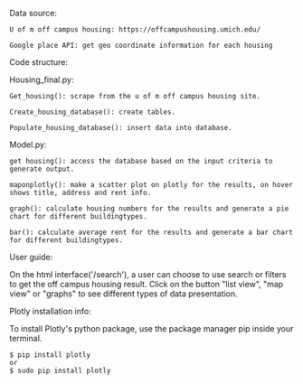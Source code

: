 Data source:
	
	U of m off campus housing: https://offcampushousing.umich.edu/
	
	Google place API: get geo coordinate information for each housing

Code structure:

Housing_final.py: 

	Get_housing(): scrape from the u of m off campus housing site.
	
	Create_housing_database(): create tables.
	
	Populate_housing_database(): insert data into database.

Model.py: 

	get housing(): access the database based on the input criteria to generate output. 
	
	maponplotly(): make a scatter plot on plotly for the results, on hover shows title, address and rent info.
	
	graph(): calculate housing numbers for the results and generate a pie chart for different buildingtypes.
	
	bar(): calculate average rent for the results and generate a bar chart for different buildingtypes.

User guide:

On the html interface('/search'), a user can choose to use search or filters to get the off campus housing result. Click on the button "list view", "map view" or "graphs" to see different types of data presentation.

Plotly installation info:

To install Plotly's python package, use the package manager pip inside your terminal.
	
	$ pip install plotly 
	or 
	$ sudo pip install plotly 
